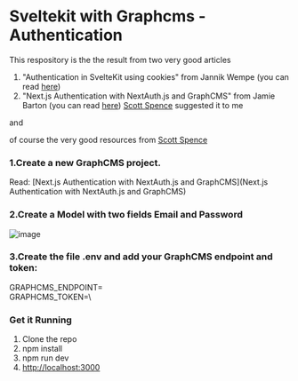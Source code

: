# Sveltekit with Graphcms - Authentication

This respository is the the result from two very good articles 

1. "Authentication in SvelteKit using cookies" from Jannik Wempe (you can read [here](https://blog.logrocket.com/authentication-sveltekit-using-cookies/))
2. "Next.js Authentication with NextAuth.js and GraphCMS" from Jamie Barton (you can read [here](https://graphcms.com/blog/nextjs-authenticaton-with-nextauth-and-graphcms))
    [Scott Spence](https://scottspence.com/) suggested it to me

and 

  of course the very good resources from [Scott Spence](https://scottspence.com/) 
  
### 1.Create a new GraphCMS project. 
   Read: [Next.js Authentication with NextAuth.js and GraphCMS](Next.js Authentication with NextAuth.js and GraphCMS)
    
### 2.Create a Model with two fields Email and Password
![image](https://user-images.githubusercontent.com/20041017/145402569-47be061c-6f94-4287-b0d4-246ca549154f.png)

### 3.Create the file .env and add your GraphCMS endpoint and token:
  
GRAPHCMS_ENDPOINT=\
GRAPHCMS_TOKEN=\

### Get it Running
1. Clone the repo
2. npm install
3. npm run dev
4. [http://localhost:3000](http://localhost:3000)
